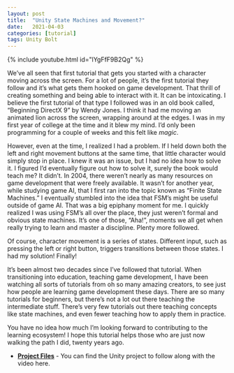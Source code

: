 ```yaml
---
layout: post
title:  "Unity State Machines and Movement?"
date:   2021-04-03
categories: [tutorial]
tags: Unity Bolt
---
```


{% include youtube.html id="lYgFfF9B2Qg" %}

We’ve all seen that first tutorial that gets you started with a character moving across the screen.  For a lot of people, it’s the first tutorial they follow and it’s what gets them hooked on game development.  That thrill of creating something and being able to interact with it.  It can be intoxicating.  I believe the first tutorial of that type I followed was in an old book called, “Beginning DirectX 9” by Wendy Jones.  I think it had me moving an animated lion across the screen, wrapping around at the edges.  I was in my first year of college at the time and it blew my mind.  I’d only been programming for a couple of weeks and this felt like _magic_.

However, even at the time, I realized I had a problem.  If I held down both the left and right movement buttons at the same time, that little character would simply stop in place.  I knew it was an issue, but I had no idea how to solve it.  I figured I’d eventually figure out how to solve it, surely the book would teach me?  It didn’t.  In 2004, there weren’t nearly as many resources on game development that were freely available.  It wasn’t for another year, while studying game AI, that I first ran into the topic known as “Finite State Machines.”  I eventually stumbled into the idea that FSM’s might be useful outside of game AI.  That was a big epiphany moment for me.  I quickly realized I was using FSM’s all over the place, they just weren’t formal and obvious state machines.  It’s one of those, “Aha!”, moments we all get when really trying to learn and master a discipline.  Plenty more followed.

Of course, character movement is a series of states.  Different input, such as pressing the left or right button, triggers transitions between those states.  I had my solution!  Finally!

It’s been almost two decades since I’ve followed that tutorial.  When transitioning into education, teaching game development, I have been watching all sorts of tutorials from oh so many amazing creators, to see just how people are learning game development these days.  There are so many tutorials for beginners, but there’s not a lot out there teaching the intermediate stuff.  There’s very few tutorials out there teaching concepts like state machines, and even fewer teaching how to apply them in practice.

You have no idea how much I’m looking forward to contributing to the learning ecosystem!  I hope this tutorial helps those who are just now walking the path I did, twenty years ago.

- [**Project Files**](https://github.com/brenttaylor/Unity-State-Machines-and-Movement) - You can find the Unity project to follow along with the video here.
